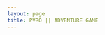 ```yaml
---
layout: page
title: P¥RO || ADVENTURE GAME
---
```


<script src="assets/dev/games/adventuregame/adventuregamescript.js"></script>